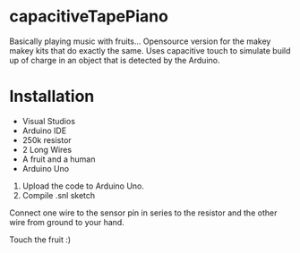 # capacitiveTapePiano

Basically playing music with fruits... Opensource version for the makey makey kits that do exactly the same. Uses capacitive touch to simulate build up of charge in an object that is detected by the Arduino.

# Installation

- Visual Studios
- Arduino IDE
- 250k resistor
- 2 Long Wires
- A fruit and a human
- Arduino Uno

1. Upload the code to Arduino Uno.
2. Compile .snl sketch

Connect one wire to the sensor pin in series to the resistor and the other wire from ground to your hand. 

Touch the fruit :)
